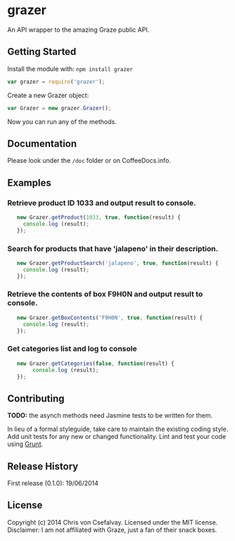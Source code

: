# grazer

An API wrapper to the amazing Graze public API.

## Getting Started
Install the module with: `npm install grazer`

```javascript
var grazer = require('grazer');
```

Create a new Grazer object:

```javascript
var Grazer = new grazer.Grazer();
```

Now you can run any of the methods.


## Documentation
Please look under the `/doc` folder or on CoffeeDocs.info.

## Examples

### Retrieve product ID 1033 and output result to console.

```javascript
   new Grazer.getProduct(1033, true, function(result) {
     console.log (result);
   });
```

### Search for products that have 'jalapeno' in their description.

```javascript
   new Grazer.getProductSearch('jalapeno', true, function(result) {
     console.log (result);
   });
```
  
### Retrieve the contents of box F9H0N and output result to console.

```javascript
   new Grazer.getBoxContents('F9H0N', true, function(result) {
     console.log (result);
   });
```

### Get categories list and log to console

```javascript
   new Grazer.getCategories(false, function(result) {
        console.log (result);
   });
```

## Contributing
**TODO:** the asynch methods need Jasmine tests to be written for them.

In lieu of a formal styleguide, take care to maintain the existing coding style. Add unit tests for any new or changed functionality. Lint and test your code using [Grunt](http://gruntjs.com/).

## Release History
First release (0.1.0): 19/06/2014

## License
Copyright (c) 2014 Chris von Csefalvay. Licensed under the MIT license.
Disclaimer: I am not affiliated with Graze, just a fan of their snack boxes.
